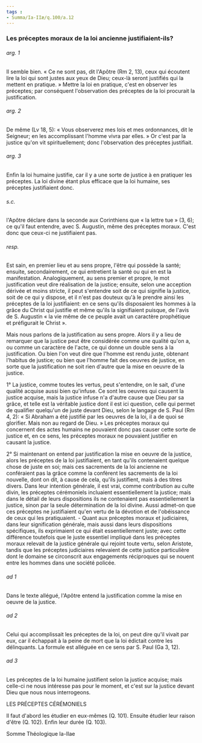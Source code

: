 ```yaml
---
tags : 
- Summa/Ia-IIæ/q.100/a.12
---
```


### Les préceptes moraux de la loi ancienne justifiaient-ils?

###### arg. 1
Il semble bien. « Ce ne sont pas, dit l'Apôtre (Rm 2, 13), ceux qui écoutent lire la loi qui sont justes aux yeux de Dieu; ceux-là seront justifiés qui la mettent en pratique. » Mettre la loi en pratique, c'est en observer les préceptes; par conséquent l'observation des préceptes de la loi procurait la justification. 

###### arg. 2
De même (Lv 18, 5): « Vous observerez mes lois et mes ordonnances, dit le Seigneur; en les accomplissant l'homme vivra par elles. » Or c'est par la justice qu'on vit spirituellement; donc l'observation des préceptes justifiait. 

###### arg. 3
Enfin la loi humaine justifie, car il y a une sorte de justice à en pratiquer les préceptes. La loi divine étant plus efficace que la loi humaine, ses préceptes justifiaient donc. 

###### s.c.
l'Apôtre déclare dans la seconde aux Corinthiens que « la lettre tue » (3, 6); ce qu'il faut entendre, avec S. Augustin, même des préceptes moraux. C'est donc que ceux-ci ne justifiaient pas. 

###### resp.
Est sain, en premier lieu et au sens propre, l'être qui possède la santé; ensuite, secondairement, ce qui entretient la santé ou qui en est la manifestation. Analogiquement, au sens premier et propre, le mot justification veut dire réalisation de la justice; ensuite, selon une acception dérivée et moins stricte, il peut s'entendre soit de ce qui signifie la justice, soit de ce qui y dispose, et il n'est pas douteux qu'à le prendre ainsi les préceptes de la loi justifiaient: en ce sens qu'ils disposaient les hommes à la grâce du Christ qui justifie et même qu'ils la signifiaient puisque, de l'avis de S. Augustin « la vie même de ce peuple avait un caractère prophétique et préfigurait le Christ ». 

Mais nous parlons de la justification au sens propre. Alors il y a lieu de remarquer que la justice peut être considérée comme une qualité qu'on a, ou comme un caractère de l'acte, ce qui donne un double sens à la justification. Ou bien l'on veut dire que l'homme est rendu juste, obtenant l'habitus de justice; ou bien que l'homme fait des oeuvres de justice, en sorte que la justification ne soit rien d'autre que la mise en oeuvre de la justice. 

1° La justice, comme toutes les vertus, peut s'entendre, on le sait, d'une qualité acquise aussi bien qu'infuse. Ce sont les oeuvres qui causent la justice acquise, mais la justice infuse n'a d'autre cause que Dieu par sa grâce, et telle est la véritable justice dont il est ici question, celle qui permet de qualifier quelqu'un de juste devant Dieu, selon le langage de S. Paul (Rm 4, 2): « Si Abraham a été justifié par les oeuvres de la loi, il a de quoi se glorifier. Mais non au regard de Dieu. » Les préceptes moraux qui concernent des actes humains ne pouvaient donc pas causer cette sorte de justice et, en ce sens, les préceptes moraux ne pouvaient justifier en causant la justice. 

2° Si maintenant on entend par justification la mise en oeuvre de la justice, alors les préceptes de la loi justifiaient, en tant qu'ils contenaient quelque chose de juste en soi; mais ces sacrements de la loi ancienne ne conféraient pas la grâce comme la confèrent les sacrements de la loi nouvelle, dont on dit, à cause de cela, qu'ils justifient, mais à des titres divers. Dans leur intention générale, il est vrai, comme contribution au culte divin, les préceptes cérémoniels incluaient essentiellement la justice; mais dans le détail de leurs dispositions ils ne contenaient pas essentiellement la justice, sinon par la seule détermination de la loi divine. Aussi admet-on que ces préceptes ne justifiaient qu'en vertu de la dévotion et de l'obéissance de ceux qui les pratiquaient. - Quant aux préceptes moraux et judiciaires, dans leur signification générale, mais aussi dans leurs dispositions spécifiques, ils exprimaient ce qui était essentiellement juste; avec cette différence toutefois que le juste essentiel impliqué dans les préceptes moraux relevait de la justice générale qui rejoint toute vertu, selon Aristote, tandis que les préceptes judiciaires relevaient de cette justice particulière dont le domaine se circonscrit aux engagements réciproques qui se nouent entre les hommes dans une société policée. 

###### ad 1
Dans le texte allégué, l'Apôtre entend la justification comme la mise en oeuvre de la justice. 

###### ad 2
Celui qui accomplissait les préceptes de la loi, on peut dire qu'il vivait par eux, car il échappait à la peine de mort que la loi édictait contre les délinquants. La formule est alléguée en ce sens par S. Paul (Ga 3, 12). 

###### ad 3
Les préceptes de la loi humaine justifient selon la justice acquise; mais celle-ci ne nous intéresse pas pour le moment, et c'est sur la justice devant Dieu que nous nous interrogeons. 

LES PRÉCEPTES CÉRÉMONIELS 

Il faut d'abord les étudier en eux-mêmes (Q. 101). Ensuite étudier leur raison d'être (Q. 102). Enfin leur durée (Q. 103). 

Somme Théologique Ia-IIae 

